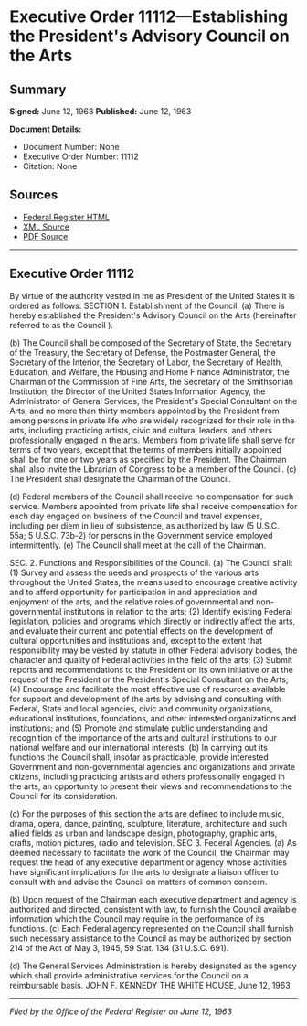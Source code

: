 # Executive Order 11112—Establishing the President's Advisory Council on the Arts

## Summary

**Signed:** June 12, 1963
**Published:** June 12, 1963

**Document Details:**
- Document Number: None
- Executive Order Number: 11112
- Citation: None

## Sources
- [Federal Register HTML](https://www.presidency.ucsb.edu/documents/executive-order-11112-establishing-the-presidents-advisory-council-the-arts)
- [XML Source](None)
- [PDF Source](None)

---

## Executive Order 11112

By virtue of the authority vested in me as President of the United States it is ordered as follows:
SECTION 1. Establishment of the Council. (a) There is hereby established the President's Advisory Council on the Arts (hereinafter referred to as the Council ).

(b) The Council shall be composed of the Secretary of State, the Secretary of the Treasury, the Secretary of Defense, the Postmaster General, the Secretary of the Interior, the Secretary of Labor, the Secretary of Health, Education, and Welfare, the Housing and Home Finance Administrator, the Chairman of the Commission of Fine Arts, the Secretary of the Smithsonian Institution, the Director of the United States Information Agency, the Administrator of General Services, the President's Special Consultant on the Arts, and no more than thirty members appointed by the President from among persons in private life who are widely recognized for their role in the arts, including practicing artists, civic and cultural leaders, and others professionally engaged in the arts. Members from private life shall serve for terms of two years, except that the terms of members initially appointed shall be for one or two years as specified by the President. The Chairman shall also invite the Librarian of Congress to be a member of the Council.
(c) The President shall designate the Chairman of the Council.

(d) Federal members of the Council shall receive no compensation for such service. Members appointed from private life shall receive compensation for each day engaged on business of the Council and travel expenses, including per diem in lieu of subsistence, as authorized by law (5 U.S.C. 55a; 5 U.S.C. 73b-2) for persons in the Government service employed intermittently.
(e) The Council shall meet at the call of the Chairman.

SEC. 2. Functions and Responsibilities of the Council. (a) The Council shall:
    (1) Survey and assess the needs and prospects of the various arts throughout the United States, the means used to encourage creative activity and to afford opportunity for participation in and appreciation and enjoyment of the arts, and the relative roles of governmental and non-governmental institutions in relation to the arts;
    (2) Identify existing Federal legislation, policies and programs which directly or indirectly affect the arts, and evaluate their current and potential effects on the development of cultural opportunities and institutions and, except to the extent that responsibility may be vested by statute in other Federal advisory bodies, the character and quality of Federal activities in the field of the arts;
    (3) Submit reports and recommendations to the President on its own initiative or at the request of the President or the President's Special Consultant on the Arts;
    (4) Encourage and facilitate the most effective use of resources available for support and development of the arts by advising and consulting with Federal, State and local agencies, civic and community organizations, educational institutions, foundations, and other interested organizations and institutions; and
    (5) Promote and stimulate public understanding and recognition of the importance of the arts and cultural institutions to our national welfare and our international interests.
(b) In carrying out its functions the Council shall, insofar as practicable, provide interested Government and non-governmental agencies and organizations and private citizens, including practicing artists and others professionally engaged in the arts, an opportunity to present their views and recommendations to the Council for its consideration.

(c) For the purposes of this section the arts are defined to include music, drama, opera, dance, painting, sculpture, literature, architecture and such allied fields as urban and landscape design, photography, graphic arts, crafts, motion pictures, radio and television.
SEC 3. Federal Agencies. (a) As deemed necessary to facilitate the work of the Council, the Chairman may request the head of any executive department or agency whose activities have significant implications for the arts to designate a liaison officer to consult with and advise the Council on matters of common concern.

(b) Upon request of the Chairman each executive department and agency is authorized and directed, consistent with law, to furnish the Council available information which the Council may require in the performance of its functions.
(c) Each Federal agency represented on the Council shall furnish such necessary assistance to the Council as may be authorized by section 214 of the Act of May 3, 1945, 59 Stat. 134 (31 U.S.C. 691).

(d) The General Services Administration is hereby designated as the agency which shall provide administrative services for the Council on a reimbursable basis.
JOHN F. KENNEDY
THE WHITE HOUSE,
June 12, 1963

---

*Filed by the Office of the Federal Register on June 12, 1963*
